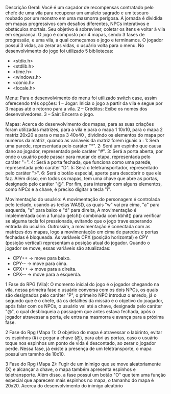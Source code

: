 Descrição Geral: 
Você é um caçador de recompensas contratado pelo chefe de uma vila para recuperar um amuleto sagrado e um tesouro roubado por um monstro em uma masmorra perigosa. A jornada é dividida em mapas progressivos 
com desafios diferentes, NPCs interativos e obstáculos mortais. Seu objetivo é sobreviver, coletar os itens e voltar à vila em segurança. O jogo é composto por 4 mapas, sendo 3 fases de progressão, e uma vila, a qual começamos o jogo e terminamos. O jogador possuí 3 vidas, ao zerar as vidas, o usuário volta para o menu. No desenvolvimento do jogo foi utilizado 5 bibliotecas:
- <stdio.h>
- <stdlib.h>
- <time.h>
- <windows.h>
- <conio.h>
- <locale.h>

Menu: 
Para o desenvolvimento do menu foi utilizado switch case, assim oferecendo três opções:
1 – Jogar: Inicia o jogo a partir da vila e segue por 3 mapas até o retorno para a vila.
2 – Créditos: Exibe os nomes dos desenvolvedores.
3 – Sair: Encerra o jogo.

Mapas:
Acerca do desenvolvimento dos mapas, para as suas criações foram utilizadas matrizes, para a vila e para o mapa 1 10x10, para o mapa 2 matriz 20x20 e para o mapa 3 40x40 , dividindo os elementos do mapa por numeros da matriz, quando as variaveis da matriz forem iguais a :
1: Será uma parede, representada pelo caráter "*". 
2: Será um espinho que causa dano ao jogador, representado pelo caráter "#". 
3: Será a porta aberta, por onde o usuário pode passar para mudar de etapa, representada pelo caráter "=".
4: Será a porta fechada, que funciona como uma parede, representada pelo caráter "D".
5: Será o teletransportador, representado pelo caráter ">".
6: Será o botão especial, aperte para descobrir o que ele faz.
Além disso, em todos os mapas, tem uma chave que abre as portas, designado pelo caráter "@". Por fim, para interagir com alguns elementos, como NPCs e a chave, é preciso digitar a tecla "i".

Movimentação do usuário:
A movimentação do personagem é controlada pelo teclado, usando as teclas WASD, as quais "w" vai pra cima, "a" para esquerda, "s" para baixo e "d" para direita, A movimentação é implementada com a função getch() combinada com kbhit() para verificar se alguma tecla foi pressionada, evitando que o jogo trave esperando entrada do usuário. Outrossim, a movimentação é conectada com as matrizes dos mapas, logo a movimentação em cima de paredes e portas fechadas é bloqueada. As variáveis CPX (posição horizontal) e CPY (posição vertical) representam a posição atual do jogador. Quando o jogador se move, essas variáveis são atualizadas:
- CPY++ → move para baixo.
- CPY-- → move para cima.
- CPX++ → move para a direita.
- CPX-- → move para a esquerda.

1 Fase do RPG (Vila):
O momento inicial do jogo é o jogador chegando na vila, nessa primeira fase o usuário conversa com os dois NPCs, os quais são designados pelo caráter "P", o primeiro NPC introduz o enredo, já o segundo que é o chefe, dá os 
detalhes da missão e o objetivo do joagador, após falar com os NPCs, o usuário vai até a chave, designada pelo caráter "@", o qual desbloqueia a passagem que antes estava fechada, após o jogador atravessar a porta, ele entra na masmorra e avança para a próxima fase.

2 Fase do Rpg (Mapa 1):
O objetivo do mapa é atravessar o labirinto, evitar os espinhos (#) e pegar a chave (@), para abri as portas, caso o usuário toque nos espinhos um ponto de vida é descontado, ao zerar o jogador perde. Nessa fase, já existe a presença de um teletransporte, o mapa possuí um tamnho de 10x10.

3 Fase do Rpg (Mapa  2):
Fugir de um inimigo que se move aleatoriamente (X) e alcançar a chave, o mapa também apresenta  espinhos e teletransporte. Além disso, a fase possuí um botão "O" que tem uma função especial que aparecem mais espinhos no mapa, o tamanho do mapa é 20x20. Acerca do desenvolvimento do inimigo aleatório 
